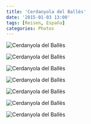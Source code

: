 ```yaml
---
title: 'Cerdanyola del Ballès'
date: '2015-01-03 13:00'
tags: [Reisen, España]
categories: Photos
---
```


<div class='preview'><img src='{{urls.media}}/CerdanyolaDelBalle-sOK.jpg' alt='Cerdanyola del Ballès'></div>

<a id='4773c141e481cbca2a3ded72e103fc35-600'></a>![Cerdanyola del Ballès]({{urls.media}}/4773c141e481cbca2a3ded72e103fc35-600.jpg 'Центральная площадь, собор — без этого никак')

<a id='29a040bda7fca36c88cc89f873219e0c-600'></a>![Cerdanyola del Ballès]({{urls.media}}/29a040bda7fca36c88cc89f873219e0c-600.jpg 'Почти вся Серданьола застроена таунхаусами')

<a id='5be414abc317a988d6ca49d01121be28-600'></a>![Cerdanyola del Ballès]({{urls.media}}/5be414abc317a988d6ca49d01121be28-600.jpg 'Там что-то росло под окном, мы его украсили к Новому году')

<a id='20c1ff064a5a09a75bf1f7360d2908a7-600'></a>![Cerdanyola del Ballès]({{urls.media}}/20c1ff064a5a09a75bf1f7360d2908a7-600.jpg 'В доме, где-е-е-е-еее расписной палисад')

<a id='7a9bc36fb97709c87d2d98c3c765e8c2-600'></a>![Cerdanyola del Ballès]({{urls.media}}/7a9bc36fb97709c87d2d98c3c765e8c2-600.jpg 'Парикмахерская для экстремалов')

<a id='54f28fe47a3712fb0720c392f0ede44a-600'></a>![Cerdanyola del Ballès]({{urls.media}}/54f28fe47a3712fb0720c392f0ede44a-600.jpg 'Муниципалитет')
